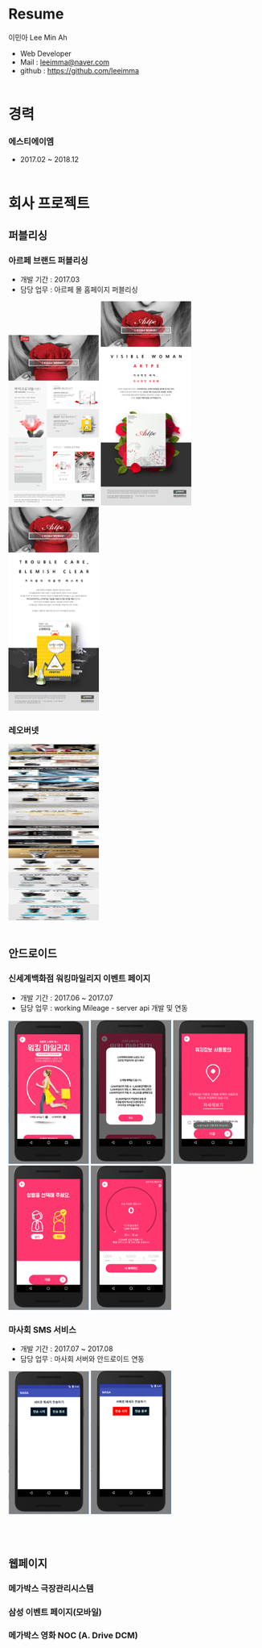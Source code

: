 # Resume

이민아 Lee Min Ah

- Web Developer
- Mail : leeimma@naver.com
- github : https://github.com/leeimma
 <br /> <br />
 
# 경력
### 에스티에이엠
* 2017.02 ~ 2018.12
 <br /> <br />
 
# 회사 프로젝트
## 퍼블리싱
### 아르페 브랜드 퍼블리싱
 - 개발 기간 : 2017.03
 - 담당 업무 : 아르페 몰 홈페이지 퍼블리싱
 
<img src="image/artpe/01_main.jpg" width="180"/> <img src="image/artpe/02_sub.jpg" width="180"/> <img src="image/artpe/03_sub.jpg" width="180"/> 

### 레오버넷 
<img src="image/leoburnett/20181123_11st_mobile.jpg" width="180" height="350"/>
 <br /> <br />
 
## 안드로이드
### 신세계백화점 워킹마일리지 이벤트 페이지
 - 개발 기간 : 2017.06 ~ 2017.07
 - 담당 업무 : working Mileage - server api 개발 및 연동
 
<img src="image/working/00_sub.PNG" width="160"/> <img src="image/working/01_sub.PNG" width="160"/> <img src="image/working/02_sub.PNG" width="160"/> <img src="image/working/03_sub.PNG" width="160"/> <img src="image/working/04_sub.PNG" width="160"/> 

### 마사회 SMS 서비스 
 - 개발 기간 : 2017.07 ~ 2017.08
 - 담당 업무 : 마사회 서버와 안드로이드 연동
 
<img src="image/sms/01_main.PNG" width="160"/> <img src="image/sms/02_main.PNG" width="160"/> 

 <br /> <br />
 
 
## 웹페이지

### 메가박스 극장관리시스템

### 삼성 이벤트 페이지(모바일)

### 메가박스 영화 NOC (A. Drive DCM)


